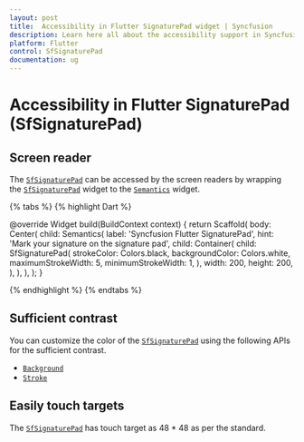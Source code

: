 ```yaml
---
layout: post
title:  Accessibility in Flutter SignaturePad widget | Syncfusion
description: Learn here all about the accessibility support in Syncfusion Flutter SignaturePad (SfSignaturePad) widget and how to customize it.
platform: Flutter
control: SfSignaturePad
documentation: ug
---
```


# Accessibility in Flutter SignaturePad (SfSignaturePad)

## Screen reader

The [`SfSignaturePad`](https://pub.dev/documentation/syncfusion_flutter_signaturepad/latest/signaturepad/SfSignaturePad-class.html) can be accessed by the screen readers by wrapping the [`SfSignaturePad`](https://pub.dev/documentation/syncfusion_flutter_signaturepad/latest/signaturepad/SfSignaturePad-class.html) widget to the [`Semantics`](https://api.flutter.dev/flutter/widgets/Semantics-class.html) widget.

{% tabs %}
{% highlight Dart %}

@override
Widget build(BuildContext context) {
  return Scaffold(
    body: Center(
      child: Semantics(
        label: 'Syncfusion Flutter SignaturePad',
        hint: 'Mark your signature on the signature pad',
        child: Container(
          child: SfSignaturePad(
            strokeColor: Colors.black,
            backgroundColor: Colors.white,
            maximumStrokeWidth: 5,
            minimumStrokeWidth: 1,
          ),
          width: 200,
          height: 200,
        ),
      ),
    ),
  );
}

{% endhighlight %}
{% endtabs %}

## Sufficient contrast

You can customize the color of the [`SfSignaturePad`](https://pub.dev/documentation/syncfusion_flutter_signaturepad/latest/signaturepad/SfSignaturePad-class.html) using the following APIs for the sufficient contrast.

* [`Background`](https://help.syncfusion.com/flutter/signaturepad/getting-started#initialize-signaturepad)
* [`Stroke`](https://help.syncfusion.com/flutter/signaturepad/getting-started#customize-signature-stroke-color)

## Easily touch targets

The [`SfSignaturePad`](https://pub.dev/documentation/syncfusion_flutter_signaturepad/latest/signaturepad/SfSignaturePad-class.html) has touch target as 48 * 48 as per the standard.
